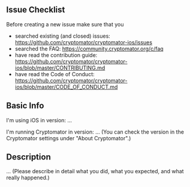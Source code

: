 ## Issue Checklist

Before creating a new issue make sure that you
- searched existing (and closed) issues: https://github.com/cryptomator/cryptomator-ios/issues
- searched the FAQ: https://community.cryptomator.org/c/faq
- have read the contribution guide: https://github.com/cryptomator/cryptomator-ios/blob/master/CONTRIBUTING.md
- have read the Code of Conduct: https://github.com/cryptomator/cryptomator-ios/blob/master/CODE_OF_CONDUCT.md

## Basic Info

I'm using iOS in version: …

I'm running Cryptomator in version: …
(You can check the version in the Cryptomator settings under "About Cryptomator".)

## Description

…
(Please describe in detail what you did, what you expected, and what really happened.)
